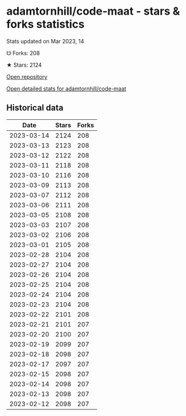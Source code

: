 # adamtornhill/code-maat - stars & forks statistics

Stats updated on Mar 2023, 14

☋ Forks: 208

★ Stars: 2124

[Open repository](https://github.com/adamtornhill/code-maat)

[Open detailed stats for adamtornhill/code-maat](https://reviewgithub.com/rep/adamtornhill/code-maat)

## Historical data
| Date | Stars | Forks |
|------|-------|-------|
| 2023-03-14 | 2124 | 208 | 
| 2023-03-13 | 2123 | 208 | 
| 2023-03-12 | 2122 | 208 | 
| 2023-03-11 | 2118 | 208 | 
| 2023-03-10 | 2116 | 208 | 
| 2023-03-09 | 2113 | 208 | 
| 2023-03-07 | 2112 | 208 | 
| 2023-03-06 | 2111 | 208 | 
| 2023-03-05 | 2108 | 208 | 
| 2023-03-03 | 2107 | 208 | 
| 2023-03-02 | 2106 | 208 | 
| 2023-03-01 | 2105 | 208 | 
| 2023-02-28 | 2104 | 208 | 
| 2023-02-27 | 2104 | 208 | 
| 2023-02-26 | 2104 | 208 | 
| 2023-02-25 | 2104 | 208 | 
| 2023-02-24 | 2104 | 208 | 
| 2023-02-23 | 2104 | 208 | 
| 2023-02-22 | 2101 | 208 | 
| 2023-02-21 | 2101 | 207 | 
| 2023-02-20 | 2100 | 207 | 
| 2023-02-19 | 2099 | 207 | 
| 2023-02-18 | 2098 | 207 | 
| 2023-02-17 | 2097 | 207 | 
| 2023-02-15 | 2098 | 207 | 
| 2023-02-14 | 2098 | 207 | 
| 2023-02-13 | 2098 | 207 | 
| 2023-02-12 | 2098 | 207 | 

